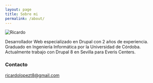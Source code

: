 ```yaml
---
layout: page
title: Sobre mi
permalink: /about/
---
```


![Ricardo](https://avatars3.githubusercontent.com/u/43862914?s=400&u=d8e142fadc3c6a9701bea96ad98d9cbee0eebf25&v=4)


Desarrollador Web especializado en Drupal con 2 años de experiencia. 
Graduado en Ingeniería Informática por la Universidad de Córdoba.
Actualmente trabajo con Drupal 8 en Sevilla para Everis Centers.

### Contacto

[ricardolopezt8@gmail.com](mailto:ricardolopezt8@gmail.com)
